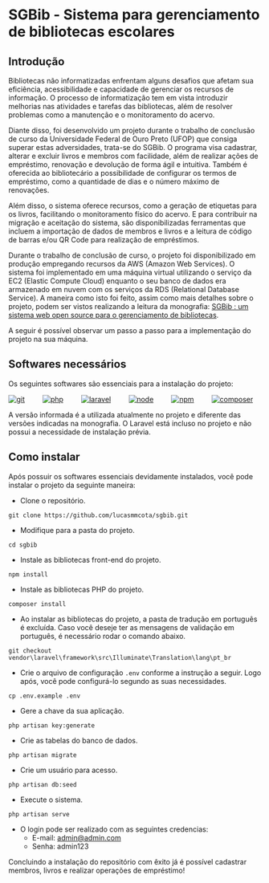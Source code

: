 # SGBib - Sistema para gerenciamento de bibliotecas escolares

## Introdução

Bibliotecas não informatizadas enfrentam alguns desafios que afetam sua eficiência, acessibilidade e capacidade de gerenciar os recursos de informação. O processo de informatização tem em vista introduzir melhorias nas atividades e tarefas das bibliotecas, além de resolver problemas como a manutenção e o monitoramento do acervo.

Diante disso, foi desenvolvido um projeto durante o trabalho de conclusão de curso da Universidade Federal de Ouro Preto (UFOP) que consiga superar estas adversidades, trata-se do SGBib. O programa visa cadastrar, alterar e excluir livros e membros com facilidade, além de realizar ações de empréstimo, renovação e devolução de forma ágil e intuitiva. Também é oferecida ao bibliotecário a possibilidade de configurar os termos de empréstimo, como a quantidade de dias e o número máximo de renovações.

Além disso, o sistema oferece recursos, como a geração de etiquetas para os livros, facilitando o monitoramento físico do acervo. E para contribuir na migração e aceitação do sistema, são disponibilizadas ferramentas que incluem a importação de dados de membros e livros e a leitura de código de barras e/ou QR Code para realização de empréstimos.

Durante o trabalho de conclusão de curso, o projeto foi disponibilizado em produção empregando recursos da AWS (Amazon Web Services). O sistema foi implementado em uma máquina virtual utilizando o serviço da EC2 (Elastic Compute Cloud) enquanto o seu banco de dados era armazenado em nuvem com os serviços da RDS (Relational Database Service). A maneira como isto foi feito, assim como mais detalhes sobre o projeto, podem ser vistos realizando a leitura da monografia: <a href="https://www.monografias.ufop.br/handle/35400000/6052" target="_blank">SGBib : um sistema web open source para o gerenciamento de bibliotecas</a>.

A seguir é possível observar um passo a passo para a implementação do projeto na sua máquina.

## Softwares necessários

Os seguintes softwares são essenciais para a instalação do projeto:

[![git](https://img.shields.io/badge/git-2.44.0-brightgreen.svg?logo=git)](https://git-scm.com/)
&nbsp;&nbsp;&nbsp;&nbsp;&nbsp;&nbsp;&nbsp;
[![php](https://img.shields.io/badge/php-8.2.5-brightgreen.svg?logo=php)](https://www.php.net/)
&nbsp;&nbsp;&nbsp;&nbsp;&nbsp;&nbsp;&nbsp;
[![laravel](https://img.shields.io/badge/laravel-10.48.7-brightgreen.svg?logo=laravel)](https://laravel.com/)
&nbsp;&nbsp;&nbsp;&nbsp;&nbsp;&nbsp;&nbsp;
[![node](https://img.shields.io/badge/node-21.6.2-brightgreen.svg?logo=nodedotjs)](https://nodejs.org/en)
&nbsp;&nbsp;&nbsp;&nbsp;&nbsp;&nbsp;&nbsp;
[![npm](https://img.shields.io/badge/npm-10.5.2-brightgreen.svg?logo=npm)](https://www.npmjs.com/)
&nbsp;&nbsp;&nbsp;&nbsp;&nbsp;&nbsp;&nbsp;
[![composer](https://img.shields.io/badge/composer-2.7.2-brightgreen.svg?logo=composer)](https://getcomposer.org/)

A versão informada é a utilizada atualmente no projeto e diferente das versões indicadas na monografia. O Laravel está incluso no projeto e não possui a necessidade de instalação prévia.

## Como instalar

Após possuir os softwares essenciais devidamente instalados, você pode instalar o projeto da seguinte maneira:

- Clone o repositório.
```
git clone https://github.com/lucasmmcota/sgbib.git
```

- Modifique para a pasta do projeto.
```
cd sgbib
```

- Instale as bibliotecas front-end do projeto.
```
npm install
```

- Instale as bibliotecas PHP do projeto.
```
composer install
```

- Ao instalar as bibliotecas do projeto, a pasta de tradução em português é excluída. Caso você deseje ter as mensagens de validação em português, é necessário rodar o comando abaixo.
```
git checkout vendor\laravel\framework\src\Illuminate\Translation\lang\pt_br
```

- Crie o arquivo de configuração `.env` conforme a instrução a seguir. Logo após, você pode configurá-lo segundo as suas necessidades.
```
cp .env.example .env
```

- Gere a chave da sua aplicação.
```
php artisan key:generate
```

- Crie as tabelas do banco de dados.
```
php artisan migrate
```

- Crie um usuário para acesso.
```
php artisan db:seed
```

- Execute o sistema.
```
php artisan serve
```

- O login pode ser realizado com as seguintes credencias:
    - E-mail: admin@admin.com
    - Senha: admin123

Concluindo a instalação do repositório com êxito já é possível cadastrar membros, livros e realizar operações de empréstimo!
